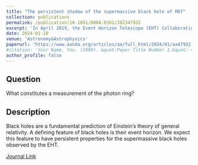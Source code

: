 ```yaml
---
title: "The persistent shadow of the supermassive black hole of M87"
collection: publications
permalink: /publication/10.1051/0004-6361/202347932
excerpt: 'In April 2019, the Event Horizon Telescope (EHT) Collaboration reported the first-ever event-horizon-scale images of a black hole, resolving the central compact radio source in the giant elliptical galaxy M 87. These images reveal a ring with a southerly brightness ...'
date: 2024-01-18
venue: 'Astronomy&Astrophysics'
paperurl: 'https://www.aanda.org/articles/aa/full_html/2024/01/aa47932-23/aa47932-23.html'
#citation: 'Your Name, You. (2009). &quot;Paper Title Number 1.&quot; <i>Journal 1</i>. 1(1).'
author_profile: false
---
```

## Question
What constitutes a measurement of the photon ring?

## Description
Black holes are a fundamental prediction of Einstein’s theory of general relativity. A defining feature of black holes is their event horizon. We expect this feature to have persistent properties for the supermassive black holes observed by the EHT.

[Journal Link](https://www.aanda.org/articles/aa/full_html/2024/01/aa47932-23/aa47932-23.html)
